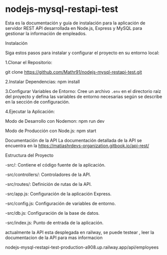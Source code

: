 # nodejs-mysql-restapi-test

Esta es la documentación y guía de instalación para la aplicación de servidor REST API desarrollada en Node.js, Express y MySQL para gestionar la información de empleados.

Instalación

Siga estos pasos para instalar y configurar el proyecto en su entorno local:

1.Clonar el Repositorio:

git clone https://github.com/Mathr91/nodejs-mysql-restapi-test.git

2.Instalar Dependencias:
npm install

3.Configurar Variables de Entorno:
Cree un archivo `.env` en el directorio raíz del proyecto y defina las variables de entorno necesarias según se describe en la sección de configuración.

4.Ejecutar la Aplicación:

Modo de Desarrollo con Nodemon:
npm run dev

Modo de Producción con Node.js:
npm start  

Documentación de la API
La documentación detallada de la API se encuentra en la https://matiashrdevs-organization.gitbook.io/api-rest/
      
Estructura del Proyecto

-src/: Contiene el código fuente de la aplicación.

-src/controllers/: Controladores de la API.

-src/routes/: Definición de rutas de la API.

-src/app.js: Configuración de la aplicación Express.

-src/config.js: Configuración de variables de entorno.

-src/db.js: Configuración de la base de datos.

-src/index.js: Punto de entrada de la aplicación.


actualmente la API esta desplegada en railway, se puede testear , leer la documentacion de la API para mas informacion

nodejs-mysql-restapi-test-production-a908.up.railway.app/api/employees

